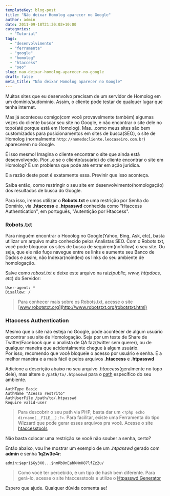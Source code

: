 ```yaml
---
templateKey: blog-post
title: "Não deixar Homolog aparecer no Google"
author: admin
date: 2011-09-18T21:30:02+10:00
categories:
  - "Tutorial"
tags:
  - "desenvolvimento"
  - "ferramenta"
  - "google"
  - "homolog"
  - "htaccess"
  - "seo"
slug: nao-deixar-homolog-aparecer-no-google
draft: false
meta_title: "Não deixar Homolog aparecer no Google"
---
```


Muitos sites que eu desenvolvo precisam de um servidor de Homolog em um domínio/sudomínio. Assim, o cliente pode testar de qualquer lugar que tenha internet.

Mas já aconteceu comigo(com você provavelmente também) algumas vezes do cliente buscar seu site no Google, e não encontrar o site dele no topo(até porque está em Homolog). Mas...como meus sites são bem customizados para posicionamentos em sites de busca(SEO), o site de Homolog (normalmente `http://nomedocliente.leocaseiro.com.br`) aparecerem no Google.

É isso mesmo! Imagina o cliente encontrar o site que ainda está desenvolvendo. Pior...e se o cliente(usuário) do cliente encontrar o site em Homolog? É um problema que pode até entrar em ação jurídica.

E a razão deste post é exatamente essa. Previnir que isso aconteça.

Saiba então, como restringir o seu site em desenvolvimento(homologação) dos resultados de busca do Google.

Para isso, iremos utilizar o **Robots.txt** e uma restrição por Senha do Domínio, via **.htaccess** e **.htpasswd** conhecida como "Htaccess Authentication", em português, "Autentição por Htaccess".

### Robots.txt

Para ninguém encontrar o Hooolog no Google(Yahoo, Bing, Ask, etc), basta utilizar um arquivo muito conhecido pelos Analistas SEO. Com o Robots.txt, você pode bloquear os sites de busca de seguirem(nofollow) o seu site. Ou seja, que ele não fuçe navegue entre os links e aumente seu Banco de Dados e assim, não Indexar(noindex) os links do seu ambiente de homologação.

Salve como _robost.txt_ e deixe este arquivo na raiz(_public, www, httpdocs, etc_) do Servidor:
```
User-agent: *
Disallow: /
```

> Para conhecer mais sobre os Robots.txt, acesse o site [www.robotstxt.org](http://www.robotstxt.org/robotstxt.html)

### Htaccess Authentication

Mesmo que o site não esteja no Google, pode acontecer de algum usuário encontrar seu site de Homologação. Seja por um teste de Share de Twitter/Facebook que o analista de QA faz(twitter sem querer), ou de qualquer maneira que acidentalmente chegue à algum usuário.\
Por isso, recomendo que você bloqueie o acesso por usuário e senha. E a melhor maneira e a mais fácil é pelos arquivos **.htaccess** e **.htpasswd**

Adicione a descrição abaixo no seu arquivo _.htaccess_(geralmente no topo dele), mas altere o `/path/to/.htpasswd` para o [path](http://www.htaccesstools.com/articles/full-path-to-file-using-php/) específico do seu ambiente.
```
AuthType Basic
AuthName "Acesso restrito"
AuthUserFile /path/to/.htpasswd
Require valid-user
```

> Para descobrir o seu path via PHP, basta dar um `<?php echo dirname(__FILE__);?>`.
> Para facilitar, existe uma Ferramenta do tipo Wizzard que pode gerar esses arquivos pra você.
> Acesse o site [htaccesstools](http://www.htaccesstools.com/htaccess-authentication/)

Não basta colocar uma restrição se você não souber a senha, certo?

Então abaixo, vou lhe mostrar um exemplo de um _.htpasswd_ gerado com **admin** e senha **1q2w3e4r**:
```
admin:$apr1$Gy3X0...$nmRbOnEabkNmH87lfZz2u/
```

> Como você ter percebido, é um tipo de hash bem diferente. Para gerá-lo, acesse o site htaccesstools e utilize o [Htpasswd Generator](http://www.htaccesstools.com/htpasswd-generator/)

Espero que ajude. Qualquer dúvida comenta ae!
